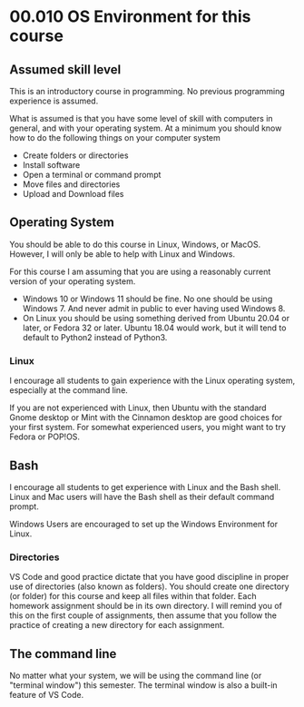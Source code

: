# 00.010 OS Environment for this course

## Assumed skill level

This is an introductory course in programming.  No previous programming experience is assumed.

What is assumed is that you have some level of skill with computers in general, and with your operating system.  At a minimum you should know how to do the following things on your computer system

* Create folders or directories
* Install software
* Open a terminal or command prompt
* Move files and directories
* Upload and Download files

## Operating System

You should be able to do this course in Linux, Windows, or MacOS.  However, I will only be able to help with Linux and Windows.

For this course I am assuming that you are using a reasonably current version of your operating system.

* Windows 10 or Windows 11 should be fine.  No one should be using Windows 7.  And never admit in public to ever having used Windows 8.
* On Linux you should be using something derived from Ubuntu 20.04 or later, or Fedora 32 or later.  Ubuntu 18.04 would work, but it will tend to default to Python2 instead of Python3.


### Linux 

I encourage all students to gain experience with the Linux operating system, especially at the command line.

If you are not experienced with Linux, then Ubuntu with the standard Gnome desktop or Mint with the Cinnamon desktop are good choices for your first system.  For somewhat experienced users, you might want to try Fedora or POP!OS.  

## Bash

I encourage all students to get experience with Linux and the Bash shell.  Linux and Mac users will have the Bash shell as their default command prompt.

Windows Users are encouraged to set up the Windows Environment for Linux.

### Directories

VS Code and good practice dictate that you have good discipline in proper use of directories (also known as folders).  You should create one directory (or folder) for this course and keep all files within that folder.  Each homework assignment should be in its own directory.  I will remind you of this on the first couple of assignments, then assume that you follow the practice of creating a new directory for each assignment.  

## The command line

No matter what your system, we will be using the command line (or "terminal window") this semester.  The terminal window is also a built-in feature of VS Code.